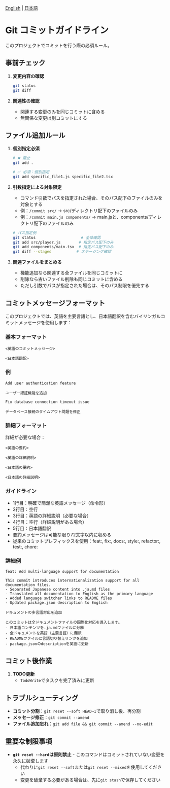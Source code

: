 [English](commit.md) | [日本語](commit.ja.md)

# Git コミットガイドライン

このプロジェクトでコミットを行う際の必須ルール。

## 事前チェック

1. **変更内容の確認**
   ```bash
   git status
   git diff
   ```

2. **関連性の確認**
   - 関連する変更のみを同じコミットに含める
   - 無関係な変更は別コミットにする

## ファイル追加ルール

1. **個別指定必須**
   ```bash
   # ❌ 禁止
   git add .
   
   # ✅ 必須：個別指定
   git add specific_file1.js specific_file2.tsx
   ```

2. **引数指定による対象限定**
   - コマンド引数でパスを指定された場合、そのパス配下のファイルのみを対象とする
   - 例：`/commit src/` → src/ディレクトリ配下のファイルのみ
   - 例：`/commit main.js components/` → main.jsと、components/ディレクトリ配下のファイルのみ
   
   ```bash
   # パス指定例
   git status                    # 全体確認
   git add src/player.js        # 指定パス配下のみ
   git add components/main.tsx  # 指定パス配下のみ  
   git diff --staged           # ステージング確認
   ```

3. **関連ファイルをまとめる**
   - 機能追加なら関連する全ファイルを同じコミットに
   - 削除なら古いファイル削除も同じコミットに含める
   - ただし引数でパスが指定された場合は、そのパス制限を優先する

## コミットメッセージフォーマット

このプロジェクトでは、英語を主要言語とし、日本語翻訳を含むバイリンガルコミットメッセージを使用します：

### 基本フォーマット
```
<英語のコミットメッセージ>

<日本語翻訳>
```

### 例
```
Add user authentication feature

ユーザー認証機能を追加
```

```
Fix database connection timeout issue

データベース接続のタイムアウト問題を修正
```

### 詳細フォーマット
詳細が必要な場合：

```
<英語の要約>

<英語の詳細説明>

<日本語の要約>

<日本語の詳細説明>
```

### ガイドライン
- 1行目：明確で簡潔な英語メッセージ（命令形）
- 2行目：空行
- 3行目：英語の詳細説明（必要な場合）
- 4行目：空行（詳細説明がある場合）
- 5行目：日本語翻訳
- 要約メッセージは可能な限り72文字以内に収める
- 従来のコミットプレフィックスを使用：feat:, fix:, docs:, style:, refactor:, test:, chore:

### 詳細例
```
feat: Add multi-language support for documentation

This commit introduces internationalization support for all documentation files.
- Separated Japanese content into .ja.md files
- Translated all documentation to English as the primary language
- Added language switcher links to README files
- Updated package.json description to English

ドキュメントの多言語対応を追加

このコミットは全ドキュメントファイルの国際化対応を導入します。
- 日本語コンテンツを.ja.mdファイルに分離
- 全ドキュメントを英語（主要言語）に翻訳
- READMEファイルに言語切り替えリンクを追加
- package.jsonのdescriptionを英語に更新
```

## コミット後作業

1. **TODO更新**
   - `TodoWrite`でタスクを完了済みに更新

## トラブルシューティング

- **コミット分割**：`git reset --soft HEAD~1`で取り消し後、再分割
- **メッセージ修正**：`git commit --amend`
- **ファイル追加忘れ**：`git add file && git commit --amend --no-edit`

## 重要な制限事項

- **`git reset --hard`は原則禁止** - このコマンドはコミットされていない変更を永久に破棄します
  - 代わりに`git reset --soft`または`git reset --mixed`を使用してください
  - 変更を破棄する必要がある場合は、先に`git stash`で保存してください